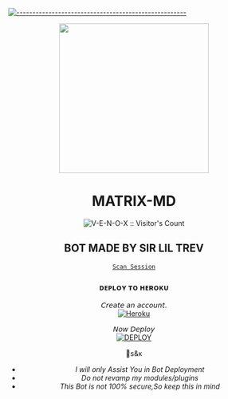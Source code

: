 [![-----------------------------------------------------](https://raw.githubusercontent.com/andreasbm/readme/master/assets/lines/colored.png)](#table-of-contents)
<div align="center" class= "main"> 
  <img src="https://telegra.ph/file/" width="300" height="300"/>
  <h1>MATRIX-MD</h1>




<p align="center"><img src="https://profile-counter.glitch.me/{MATRIX-MD}/count.svg" alt="V-E-N-O-X :: Visitor's Count" /></p>

## BOT MADE BY SIR LIL TREV


[`Scan Session`](https://trevley-45b9dd2acee8.herokuapp.com/)


### ᴅᴇᴘʟᴏʏ ᴛᴏ ʜᴇʀᴏᴋᴜ

 𝘊𝘳𝘦𝘢𝘵𝘦 𝘢𝘯 𝘢𝘤𝘤𝘰𝘶𝘯𝘵.
    <br>
<a href='https://dashboard.heroku.com/' target="_blank"><img alt='Heroku' src='https://img.shields.io/badge/-Create-black?style=for-the-badge&logo=heroku&logoColor=white'/></a>

 𝘕𝘰𝘸 𝘋𝘦𝘱𝘭𝘰𝘺
    <br>
<a href='https://dashboard.heroku.com/new?template=https://github.com/omlugha/SUPER' target="_blank"><img alt='DEPLOY' src='https://img.shields.io/badge/-DEPLOY-black?style=for-the-badge&logo=heroku&logoColor=white'/></a>





 📮s&ᴋ

- *I will only Assist You in Bot Deployment*
- *Do not revamp my modules/plugins*
- *This Bot is not 100% secure,So keep this in mind*


